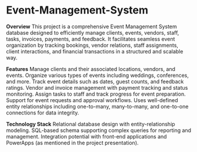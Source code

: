 # Event-Management-System

**Overview**
This project is a comprehensive Event Management System database designed to efficiently manage clients, events, vendors, staff, tasks, invoices, payments, and feedback. It facilitates seamless event organization by tracking bookings, vendor relations, staff assignments, client interactions, and financial transactions in a structured and scalable way.

**Features**
Manage clients and their associated locations, vendors, and events.
Organize various types of events including weddings, conferences, and more.
Track event details such as dates, guest counts, and feedback ratings.
Vendor and invoice management with payment tracking and status monitoring.
Assign tasks to staff and track progress for event preparation.
Support for event requests and approval workflows.
Uses well-defined entity relationships including one-to-many, many-to-many, and one-to-one connections for data integrity.

**Technology Stack**
Relational database design with entity-relationship modeling.
SQL-based schema supporting complex queries for reporting and management.
Integration potential with front-end applications and PowerApps (as mentioned in the project presentation).
